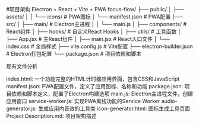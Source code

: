 #项目架构 Electron + React + Vite + PWA
focus-flow/
├── public/
│   ├── assets/
│   │   └── icons/        # PWA图标
│   └── manifest.json     # PWA配置
├── src/
│   ├── main/            # Electron主进程
│   │   └── main.js
│   ├── components/      # React组件
│   ├── hooks/           # 自定义React Hooks
│   ├── utils/           # 工具函数
│   ├── App.jsx          # 主React组件
│   ├── main.jsx         # React入口文件
│   └── index.css        # 全局样式
├── vite.config.js       # Vite配置
├── electron-builder.json # Electron打包配置
└── package.json         # 项目依赖和脚本

现有文件分析

index.html: 一个功能完整的HTML计时器应用界面，包含CSS和JavaScript
manifest.json: PWA配置文件，定义了应用图标、名称和功能
package.json: 项目依赖和脚本定义，配置了Electron构建选项
main.js: Electron主进程文件，创建应用窗口
service-worker.js: 实现PWA离线功能的Service Worker
audio-generator.js: 生成应用内音效的工具类
icon-generator.html: 图标生成工具页面
Project Description.md: 项目架构描述